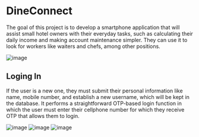 # DineConnect

The goal of this project is to develop a smartphone application that will assist small hotel owners with their everyday tasks, such as calculating their daily income and making account maintenance simpler. They can use it to look for workers like waiters and chefs, among other positions.

![image](https://github.com/TableByte/DineConnect/assets/96981272/613f60dd-4425-4b36-a3bd-a734e519354b)

## Loging In

If the user is a new one, they must submit their personal information like name, mobile number, and establish a new username, which will be kept in the database. It performs a straightforward OTP-based login function in which the user must enter their cellphone number for which they receive OTP that allows them to login.

![image](https://github.com/TableByte/DineConnect/assets/96981272/a4561012-0928-48c3-8e59-0354cfaa68fb)  ![image](https://github.com/TableByte/DineConnect/assets/96981272/db4fd9fb-29cc-416a-8eed-fb86bb0fd3d5)  ![image](https://github.com/TableByte/DineConnect/assets/96981272/6073287e-92a4-4b24-a4e3-3e03047ceeb7)

